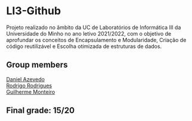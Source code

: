 # LI3-Github  

Projeto realizado no âmbito da UC de Laboratórios de Informática III da Universidade do Minho no ano letivo 2021/2022, com o objetivo de aprofundar os conceitos de Encapsulamento e Modularidade, Criação de código reutilizável e Escolha otimizada de estruturas de dados.

## Group members  

[Daniel Azevedo](https://www.github.com/danieltazevedo)  
[Rodrigo Rodrigues](https://www.github.com/webst2r)  
[Guilherme Monteiro](https://www.github.com/rushmetra)

## Final grade: 15/20
